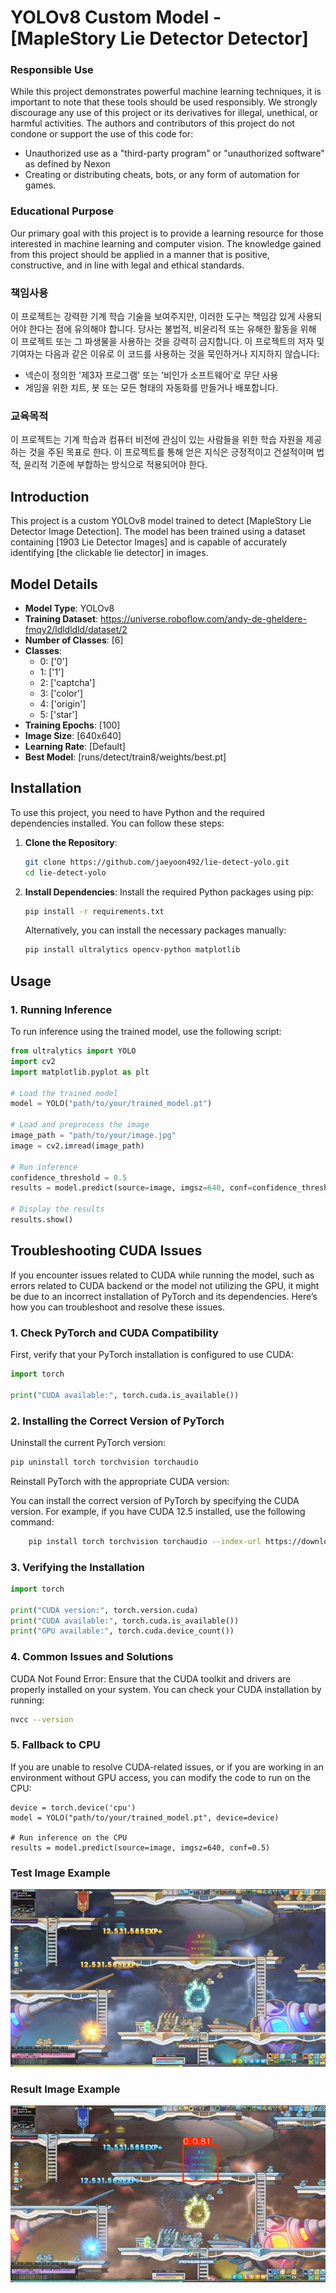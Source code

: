 # YOLOv8 Custom Model - [MapleStory Lie Detector Detector]

### Responsible Use

While this project demonstrates powerful machine learning techniques, it is important to note that these tools should be used responsibly. We strongly discourage any use of this project or its derivatives for illegal, unethical, or harmful activities. The authors and contributors of this project do not condone or support the use of this code for:

- Unauthorized use as a "third-party program" or "unauthorized software" as defined by Nexon
- Creating or distributing cheats, bots, or any form of automation for games.

### Educational Purpose

Our primary goal with this project is to provide a learning resource for those interested in machine learning and computer vision. The knowledge gained from this project should be applied in a manner that is positive, constructive, and in line with legal and ethical standards.


### 책임사용

이 프로젝트는 강력한 기계 학습 기술을 보여주지만, 이러한 도구는 책임감 있게 사용되어야 한다는 점에 유의해야 합니다. 당사는 불법적, 비윤리적 또는 유해한 활동을 위해 이 프로젝트 또는 그 파생물을 사용하는 것을 강력히 금지합니다. 이 프로젝트의 저자 및 기여자는 다음과 같은 이유로 이 코드를 사용하는 것을 묵인하거나 지지하지 않습니다:

- 넥슨이 정의한 '제3자 프로그램' 또는 '비인가 소프트웨어'로 무단 사용
- 게임을 위한 치트, 봇 또는 모든 형태의 자동화를 만들거나 배포합니다.

### 교육목적

이 프로젝트는 기계 학습과 컴퓨터 비전에 관심이 있는 사람들을 위한 학습 자원을 제공하는 것을 주된 목표로 한다. 이 프로젝트를 통해 얻은 지식은 긍정적이고 건설적이며 법적, 윤리적 기준에 부합하는 방식으로 적용되어야 한다.

## Introduction
This project is a custom YOLOv8 model trained to detect [MapleStory Lie Detector Image Detection]. The model has been trained using a dataset containing [1903 Lie Detector Images] and is capable of accurately identifying [the clickable lie detector] in images.

## Model Details

- **Model Type**: YOLOv8
- **Training Dataset**: https://universe.roboflow.com/andy-de-gheldere-fmqy2/ldldldld/dataset/2
- **Number of Classes**: [6]
- **Classes**: 
  - 0: ['0']
  - 1: ['1']
  - 2: ['captcha']
  - 3: ['color']
  - 4: ['origin']
  - 5: ['star']
- **Training Epochs**: [100]
- **Image Size**: [640x640]
- **Learning Rate**: [Default]
- **Best Model**: [runs/detect/train8/weights/best.pt]

## Installation

To use this project, you need to have Python and the required dependencies installed. You can follow these steps:

1. **Clone the Repository**:
    ```bash
    git clone https://github.com/jaeyoon492/lie-detect-yolo.git
    cd lie-detect-yolo
    ```

2. **Install Dependencies**:
    Install the required Python packages using pip:
    ```bash
    pip install -r requirements.txt
    ```

    Alternatively, you can install the necessary packages manually:
    ```bash
    pip install ultralytics opencv-python matplotlib
    ```


## Usage

### 1. Running Inference

To run inference using the trained model, use the following script:

```python
from ultralytics import YOLO
import cv2
import matplotlib.pyplot as plt

# Load the trained model
model = YOLO("path/to/your/trained_model.pt")

# Load and preprocess the image
image_path = "path/to/your/image.jpg"
image = cv2.imread(image_path)

# Run inference
confidence_threshold = 0.5
results = model.predict(source=image, imgsz=640, conf=confidence_threshold)

# Display the results
results.show()
```

## Troubleshooting CUDA Issues

If you encounter issues related to CUDA while running the model, such as errors related to CUDA backend or the model not utilizing the GPU, it might be due to an incorrect installation of PyTorch and its dependencies. Here’s how you can troubleshoot and resolve these issues.

### 1. Check PyTorch and CUDA Compatibility

First, verify that your PyTorch installation is configured to use CUDA:

```python
import torch

print("CUDA available:", torch.cuda.is_available())
```

### 2. Installing the Correct Version of PyTorch

Uninstall the current PyTorch version:
```bash
pip uninstall torch torchvision torchaudio
```

Reinstall PyTorch with the appropriate CUDA version:

You can install the correct version of PyTorch by specifying the CUDA version. For example, if you have CUDA 12.5 installed, use the following command:

```bash
    pip install torch torchvision torchaudio --index-url https://download.pytorch.org/whl/cu124
```

### 3. Verifying the Installation

```python
import torch

print("CUDA version:", torch.version.cuda)
print("CUDA available:", torch.cuda.is_available())
print("GPU available:", torch.cuda.device_count())
```

### 4. Common Issues and Solutions
CUDA Not Found Error: Ensure that the CUDA toolkit and drivers are properly installed on your system. You can check your CUDA installation by running:
```bash
nvcc --version
```

### 5. Fallback to CPU
If you are unable to resolve CUDA-related issues, or if you are working in an environment without GPU access, you can modify the code to run on the CPU:

```pycon
device = torch.device('cpu')
model = YOLO("path/to/your/trained_model.pt", device=device)

# Run inference on the CPU
results = model.predict(source=image, imgsz=640, conf=0.5)
```

### Test Image Example
<img src="test-images/click5.jpg">

### Result Image Example
<img src="detected-images/click5.jpg">